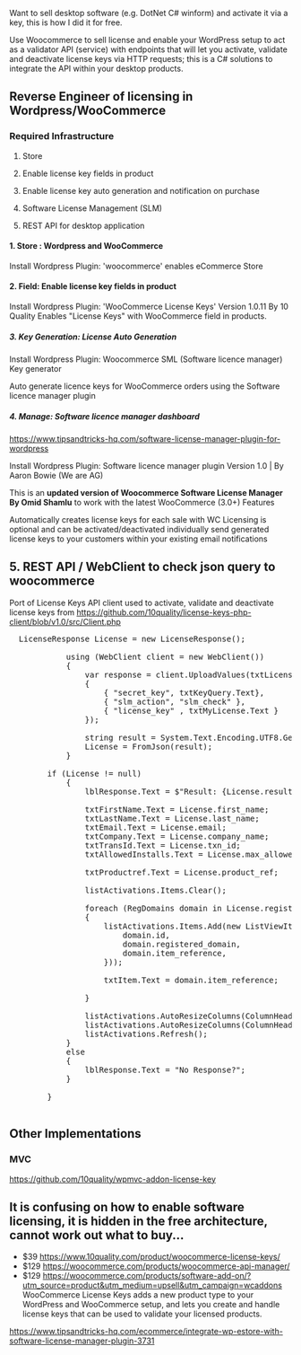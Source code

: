 Want to sell desktop software (e.g. DotNet C# winform) and activate it via a key, this is how I did it for free.  

Use Woocommerce to sell license and enable your WordPress setup to act as a validator API (service) with endpoints that will let you activate, validate and deactivate license keys via HTTP requests; this is a C# solutions to integrate the API within your desktop products.

## Reverse Engineer of licensing in Wordpress/WooCommerce

### Required Infrastructure

 1. Store

 2. Enable license key fields in product
 
 3. Enable license key auto generation and notification on purchase
 
 4. Software License Management (SLM) 
 
 5. REST API for desktop application
 
#### 1. Store : Wordpress and WooCommerce

Install Wordpress Plugin: 'woocommerce' enables eCommerce Store
    
#### 2. Field: Enable license key fields in product

Install Wordpress Plugin: 'WooCommerce License Keys'  Version 1.0.11 By 10 Quality
Enables "License Keys" with WooCommerce field in products.


##### 3. Key Generation: License Auto Generation

Install Wordpress Plugin: Woocommerce SML (Software licence manager) Key generator

Auto generate licence keys for WooCommerce orders using the Software licence manager plugin

##### 4. Manage: Software licence manager dashboard

https://www.tipsandtricks-hq.com/software-license-manager-plugin-for-wordpress

Install Wordpress Plugin: Software licence manager plugin Version 1.0 | By Aaron Bowie (We are AG)

This is an __updated version of Woocommerce Software License Manager By Omid Shamlu__ to work with the latest WooCommerce (3.0+)
Features

Automatically creates license keys for each sale with WC Licensing is optional and can be activated/deactivated individually send generated license keys to your customers within your existing email notifications

## 5. REST API / WebClient to check json query to woocommerce

Port of License Keys API client used to activate, validate and deactivate license keys from https://github.com/10quality/license-keys-php-client/blob/v1.0/src/Client.php

<pre>
  LicenseResponse License = new LicenseResponse();

            using (WebClient client = new WebClient())
            {
                var response = client.UploadValues(txtLicenseServer.Text, new NameValueCollection()
                {
                    { "secret_key", txtKeyQuery.Text},
                    { "slm_action", "slm_check" },
                    { "license_key" , txtMyLicense.Text }
                });

                string result = System.Text.Encoding.UTF8.GetString(response);
                License = FromJson<LicenseResponse>(result);
            }
	    
	    if (License != null)
            {
                lblResponse.Text = $"Result: {License.result} | Message: {License.message} | Key: {License.key}";

                txtFirstName.Text = License.first_name;
                txtLastName.Text = License.last_name;
                txtEmail.Text = License.email;
                txtCompany.Text = License.company_name;
                txtTransId.Text = License.txn_id;
                txtAllowedInstalls.Text = License.max_allowed_domains;

                txtProductref.Text = License.product_ref;

                listActivations.Items.Clear();

                foreach (RegDomains domain in License.registered_domains)
                {
                    listActivations.Items.Add(new ListViewItem(new string[] {
                        domain.id,
                        domain.registered_domain,
                        domain.item_reference,
                    }));

                    txtItem.Text = domain.item_reference;

                }

                listActivations.AutoResizeColumns(ColumnHeaderAutoResizeStyle.ColumnContent);
                listActivations.AutoResizeColumns(ColumnHeaderAutoResizeStyle.HeaderSize);
                listActivations.Refresh();
            }
            else
            {
                lblResponse.Text = "No Response?";
            }

        }
	    </pre>
## Other Implementations

### MVC
https://github.com/10quality/wpmvc-addon-license-key

## It is confusing on how to enable software licensing, it is hidden in the free architecture, cannot work out what to buy...

 *  $39 https://www.10quality.com/product/woocommerce-license-keys/
*  $129 https://woocommerce.com/products/woocommerce-api-manager/
*  $129 https://woocommerce.com/products/software-add-on/?utm_source=product&utm_medium=upsell&utm_campaign=wcaddons
WooCommerce License Keys adds a new product type to your WordPress and WooCommerce setup, and lets you create and handle license keys that can be used to validate your licensed products.  

https://www.tipsandtricks-hq.com/ecommerce/integrate-wp-estore-with-software-license-manager-plugin-3731


